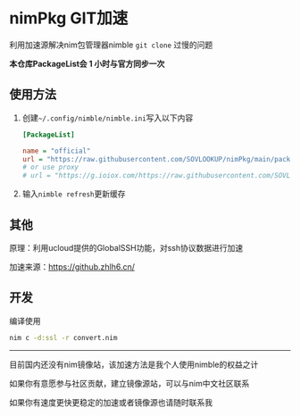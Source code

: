  # nimPkg GIT加速

利用加速源解决nim包管理器nimble `git clone` 过慢的问题

**本仓库PackageList会 1 小时与官方同步一次**

## 使用方法

1. 创建`~/.config/nimble/nimble.ini`写入以下内容

   ```ini
   [PackageList]
   
   name = "official"
   url = "https://raw.githubusercontent.com/SOVLOOKUP/nimPkg/main/packages.json" 
   # or use proxy
   # url = "https://g.ioiox.com/https://raw.githubusercontent.com/SOVLOOKUP/nimPkg/main/packages.json"
   ```

2. 输入`nimble refresh`更新缓存

## 其他

原理：利用ucloud提供的GlobalSSH功能，对ssh协议数据进行加速

加速来源：https://github.zhlh6.cn/



## 开发

编译使用

```bash
nim c -d:ssl -r convert.nim
```

---



目前国内还没有nim镜像站，该加速方法是我个人使用nimble的权益之计

如果你有意愿参与社区贡献，建立镜像源站，可以与nim中文社区联系

如果你有速度更快更稳定的加速或者镜像源也请随时联系我

